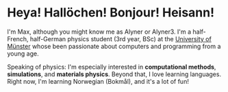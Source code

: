 Heya! Hallöchen! Bonjour! Heisann!
==================================

I'm Max, although you might know me as Alyner or Alyner3. I'm a half-French, half-German physics student (3rd year, BSc) at the [University of Münster](https://www.uni-muenster.de/en/) whose been passionate about computers and programming from a young age.

Speaking of physics: I'm especially interested in **computational methods**, **simulations**, and **materials physics**. Beyond that, I love learning languages. Right now, I'm learning Norwegian (Bokmål), and it's a lot of fun!